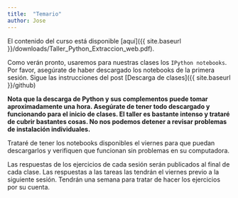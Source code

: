 ```yaml
---	
title:  "Temario"
author: Jose
---
```



El contenido del curso está disponible [aquí]({{ site.baseurl }}/downloads/Taller_Python_Extraccion_web.pdf). 

Como verán pronto, usaremos para nuestras clases los `IPython notebooks`. Por favor, asegúrate de haber descargado los notebooks de la primera sesión. Sigue las instrucciones del post [Descarga de clases]({{ site.baseurl }}/github)

__Nota que la descarga de Python y sus complementos puede tomar aproximadamente una hora. Asegúrate de tener todo descargado y funcionando para el inicio de clases. El taller es bastante intenso y trataré de cubrir bastantes cosas. No nos podemos detener a revisar problemas de instalación individuales.__

Trataré de tener los notebooks disponibles el viernes para que puedan descargarlos y verifiquen que funcionan sin problemas en su computadora. 

Las respuestas de los ejercicios de cada sesión serán publicados al final de cada clase. Las respuestas a las tareas las tendrán el viernes previo a la siguiente sesión. Tendrán una semana para tratar de hacer los ejercicios por su cuenta.